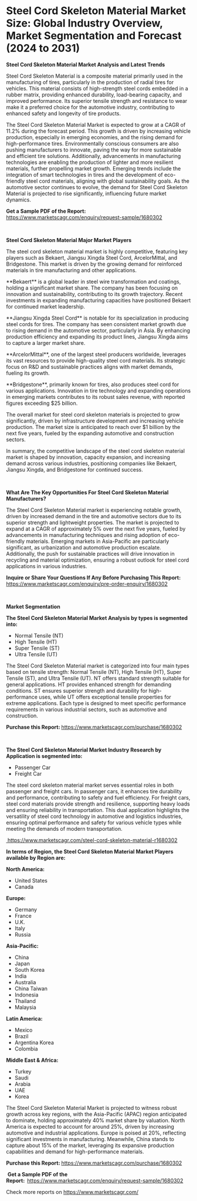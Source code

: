 <p><h1>Steel Cord Skeleton Material Market Size: Global Industry Overview, Market Segmentation and Forecast (2024 to 2031)</h1></p><p><strong>Steel Cord Skeleton Material Market Analysis and Latest Trends</strong></p>
<p><p>Steel Cord Skeleton Material is a composite material primarily used in the manufacturing of tires, particularly in the production of radial tires for vehicles. This material consists of high-strength steel cords embedded in a rubber matrix, providing enhanced durability, load-bearing capacity, and improved performance. Its superior tensile strength and resistance to wear make it a preferred choice for the automotive industry, contributing to enhanced safety and longevity of tire products.</p><p>The Steel Cord Skeleton Material Market is expected to grow at a CAGR of 11.2% during the forecast period. This growth is driven by increasing vehicle production, especially in emerging economies, and the rising demand for high-performance tires. Environmentally conscious consumers are also pushing manufacturers to innovate, paving the way for more sustainable and efficient tire solutions. Additionally, advancements in manufacturing technologies are enabling the production of lighter and more resilient materials, further propelling market growth. Emerging trends include the integration of smart technologies in tires and the development of eco-friendly steel cord materials, aligning with global sustainability goals. As the automotive sector continues to evolve, the demand for Steel Cord Skeleton Material is projected to rise significantly, influencing future market dynamics.</p></p>
<p><strong>Get a Sample PDF of the Report:&nbsp;</strong> <a href="https://www.marketscagr.com/enquiry/request-sample/1680302?utm_campaign=1836&utm_medium=2&utm_source=Github&utm_content=ia&utm_term=28122024&utm_id=steel-cord-skeleton-material">https://www.marketscagr.com/enquiry/request-sample/1680302</a></p>
<p>&nbsp;</p>
<p><strong>Steel Cord Skeleton Material Major Market Players</strong></p>
<p><p>The steel cord skeleton material market is highly competitive, featuring key players such as Bekaert, Jiangsu Xingda Steel Cord, ArcelorMittal, and Bridgestone. This market is driven by the growing demand for reinforced materials in tire manufacturing and other applications.</p><p>**Bekaert** is a global leader in steel wire transformation and coatings, holding a significant market share. The company has been focusing on innovation and sustainability, contributing to its growth trajectory. Recent investments in expanding manufacturing capacities have positioned Bekaert for continued market leadership. </p><p>**Jiangsu Xingda Steel Cord** is notable for its specialization in producing steel cords for tires. The company has seen consistent market growth due to rising demand in the automotive sector, particularly in Asia. By enhancing production efficiency and expanding its product lines, Jiangsu Xingda aims to capture a larger market share.</p><p>**ArcelorMittal**, one of the largest steel producers worldwide, leverages its vast resources to provide high-quality steel cord materials. Its strategic focus on R&D and sustainable practices aligns with market demands, fueling its growth. </p><p>**Bridgestone**, primarily known for tires, also produces steel cord for various applications. Innovation in tire technology and expanding operations in emerging markets contributes to its robust sales revenue, with reported figures exceeding $25 billion.</p><p>The overall market for steel cord skeleton materials is projected to grow significantly, driven by infrastructure development and increasing vehicle production. The market size is anticipated to reach over $1 billion by the next five years, fueled by the expanding automotive and construction sectors.</p><p>In summary, the competitive landscape of the steel cord skeleton material market is shaped by innovation, capacity expansion, and increasing demand across various industries, positioning companies like Bekaert, Jiangsu Xingda, and Bridgestone for continued success.</p></p>
<p>&nbsp;</p>
<p><strong>What Are The Key Opportunities For Steel Cord Skeleton Material Manufacturers?</strong></p>
<p><p>The Steel Cord Skeleton Material market is experiencing notable growth, driven by increased demand in the tire and automotive sectors due to its superior strength and lightweight properties. The market is projected to expand at a CAGR of approximately 5% over the next five years, fueled by advancements in manufacturing techniques and rising adoption of eco-friendly materials. Emerging markets in Asia-Pacific are particularly significant, as urbanization and automotive production escalate. Additionally, the push for sustainable practices will drive innovation in recycling and material optimization, ensuring a robust outlook for steel cord applications in various industries.</p></p>
<p><strong>Inquire or Share Your Questions If Any Before Purchasing This Report:</strong> <a href="https://www.marketscagr.com/enquiry/pre-order-enquiry/1680302?utm_campaign=1836&utm_medium=2&utm_source=Github&utm_content=ia&utm_term=28122024&utm_id=steel-cord-skeleton-material">https://www.marketscagr.com/enquiry/pre-order-enquiry/1680302</a></p>
<p>&nbsp;</p>
<p><strong>Market Segmentation</strong></p>
<p><strong>The Steel Cord Skeleton Material Market Analysis by types is segmented into:</strong></p>
<p><ul><li>Normal Tensile (NT)</li><li>High Tensile (HT)</li><li>Super Tensile (ST)</li><li>Ultra Tensile (UT)</li></ul></p>
<p><p>The Steel Cord Skeleton Material market is categorized into four main types based on tensile strength: Normal Tensile (NT), High Tensile (HT), Super Tensile (ST), and Ultra Tensile (UT). NT offers standard strength suitable for general applications. HT provides enhanced strength for demanding conditions. ST ensures superior strength and durability for high-performance uses, while UT offers exceptional tensile properties for extreme applications. Each type is designed to meet specific performance requirements in various industrial sectors, such as automotive and construction.</p></p>
<p><strong>Purchase this Report:&nbsp;</strong><a href="https://www.marketscagr.com/purchase/1680302?utm_campaign=1836&utm_medium=2&utm_source=Github&utm_content=ia&utm_term=28122024&utm_id=steel-cord-skeleton-material">https://www.marketscagr.com/purchase/1680302</a></p>
<p>&nbsp;</p>
<p><strong>The Steel Cord Skeleton Material Market Industry Research by Application is segmented into:</strong></p>
<p><ul><li>Passenger Car</li><li>Freight Car</li></ul></p>
<p><p>The steel cord skeleton material market serves essential roles in both passenger and freight cars. In passenger cars, it enhances tire durability and performance, contributing to safety and fuel efficiency. For freight cars, steel cord materials provide strength and resilience, supporting heavy loads and ensuring reliability in transportation. This dual application highlights the versatility of steel cord technology in automotive and logistics industries, ensuring optimal performance and safety for various vehicle types while meeting the demands of modern transportation.</p></p>
<p><a href="https://www.marketscagr.com/steel-cord-skeleton-material-r1680302?utm_campaign=1836&utm_medium=2&utm_source=Github&utm_content=ia&utm_term=28122024&utm_id=steel-cord-skeleton-material">&nbsp;https://www.marketscagr.com/steel-cord-skeleton-material-r1680302</a></p>
<p><strong>In terms of Region, the Steel Cord Skeleton Material Market Players available by Region are:</strong></p>
<p>
    <p> <strong> North America: </strong>
        <ul>
            <li>United States</li>
            <li>Canada</li>
        </ul>
        </p> 
    <p> <strong> Europe: </strong>
        <ul>
            <li>Germany</li>
            <li>France</li>
            <li>U.K.</li>
            <li>Italy</li>
            <li>Russia</li>
        </ul>
        </p> 
    <p> <strong> Asia-Pacific: </strong>
        <ul>
            <li>China</li>
            <li>Japan</li>
            <li>South Korea</li>
            <li>India</li>
            <li>Australia</li>
            <li>China Taiwan</li>
            <li>Indonesia</li>
            <li>Thailand</li>
            <li>Malaysia</li>
        </ul>
        </p> 
    <p> <strong> Latin America: </strong>
        <ul>
            <li>Mexico</li>
            <li>Brazil</li>
            <li>Argentina Korea</li>
            <li>Colombia</li>
        </ul>
        </p> 
    <p> <strong> Middle East & Africa: </strong>
        <ul>
            <li>Turkey</li>
            <li>Saudi</li>
            <li>Arabia</li>
            <li>UAE</li>
            <li>Korea</li>
        </ul>
    </p>
    </p>
<p><p>The Steel Cord Skeleton Material Market is projected to witness robust growth across key regions, with the Asia-Pacific (APAC) region anticipated to dominate, holding approximately 40% market share by valuation. North America is expected to account for around 25%, driven by increasing automotive and industrial applications. Europe is poised at 20%, reflecting significant investments in manufacturing. Meanwhile, China stands to capture about 15% of the market, leveraging its expansive production capabilities and demand for high-performance materials.</p></p>
<p><strong>Purchase this Report: </strong><a href="https://www.marketscagr.com/purchase/1680302?utm_campaign=1836&utm_medium=2&utm_source=Github&utm_content=ia&utm_term=28122024&utm_id=steel-cord-skeleton-material">https://www.marketscagr.com/purchase/1680302</a></p>
<p>&nbsp;<strong>Get a Sample PDF of the Report:&nbsp;&nbsp;</strong><a href="https://www.marketscagr.com/enquiry/request-sample/1680302?utm_campaign=1836&utm_medium=2&utm_source=Github&utm_content=ia&utm_term=28122024&utm_id=steel-cord-skeleton-material">https://www.marketscagr.com/enquiry/request-sample/1680302</a></p>
<p><strong></strong></p>
<p>Check more reports on <a href="https://www.marketscagr.com/?utm_campaign=1836&utm_medium=2&utm_source=Github&utm_content=ia&utm_term=28122024&utm_id=steel-cord-skeleton-material">https://www.marketscagr.com/</a></p>